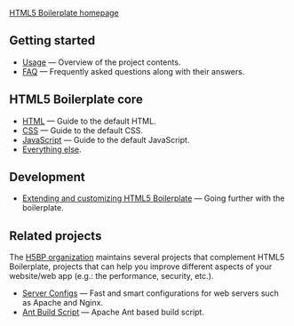 ﻿[HTML5 Boilerplate homepage](https://html5boilerplate.com)

## Getting started

* [Usage](usage.md) — Overview of the project contents.
* [FAQ](faq.md) — Frequently asked questions along with their answers.

## HTML5 Boilerplate core

* [HTML](html.md) — Guide to the default HTML.
* [CSS](css.md) — Guide to the default CSS.
* [JavaScript](js.md) — Guide to the default JavaScript.
* [Everything else](misc.md).

## Development

* [Extending and customizing HTML5 Boilerplate](extend.md) — Going further
  with the boilerplate.

## Related projects

The [H5BP organization](https://github.com/h5bp) maintains several projects
that complement HTML5 Boilerplate, projects that can help you improve different
aspects of your website/web app (e.g.: the performance, security, etc.).

* [Server Configs](https://github.com/h5bp/server-configs) — Fast and
  smart configurations for web servers such as Apache and Nginx.
* [Ant Build Script](https://github.com/h5bp/ant-build-script) — Apache
  Ant based build script.
